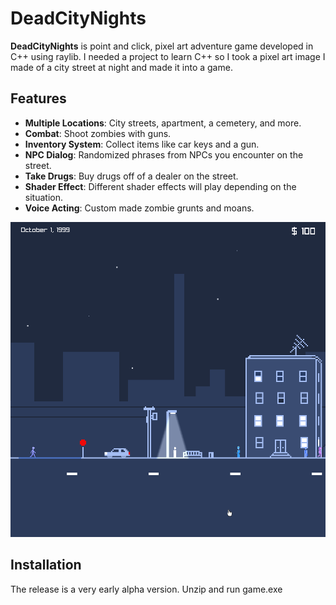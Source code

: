 # DeadCityNights

**DeadCityNights** is point and click, pixel art adventure game developed in C++ using raylib. I needed a project to learn C++ so I took a pixel art image I made of a city street at night and made it into a game. 

## Features
- **Multiple Locations**: City streets, apartment, a cemetery, and more.
- **Combat**: Shoot zombies with guns.
- **Inventory System**: Collect items like car keys and a gun.
- **NPC Dialog**: Randomized phrases from NPCs you encounter on the street.
- **Take Drugs**: Buy drugs off of a dealer on the street.
- **Shader Effect**: Different shader effects will play depending on the situation.
- **Voice Acting**: Custom made zombie grunts and moans.

![Screenshot of the game](ScreenShot0.png)

## Installation
The release is a very early alpha version. Unzip and run game.exe

